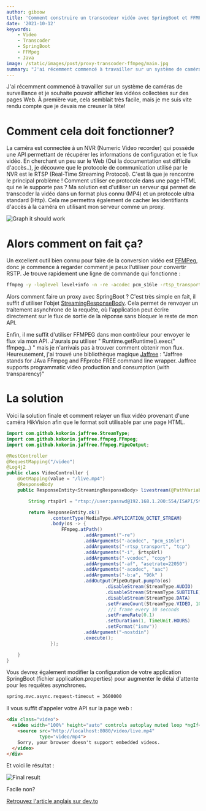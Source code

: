 ```yaml
---
author: giboow 
title: 'Comment construire un transcodeur vidéo avec SpringBoot et FFMPEG !'
date: '2021-10-12' 
keywords:
    - Video
    - Transcoder
    - SpringBoot
    - FFMpeg
    - Java
image: /static/images/post/proxy-transcoder-ffmpeg/main.jpg
summary: "J'ai récemment commencé à travailler sur un système de caméras de surveillance et je souhaite pouvoir afficher les vidéos collectées sur des pages Web. À première vue, cela semblait très facile..."
--- 
```

J'ai récemment commencé à travailler sur un système de caméras de surveillance et je souhaite pouvoir afficher les vidéos collectées sur des pages Web.
À première vue, cela semblait très facile, mais je me suis vite rendu compte que je devais me creuser la tête!

# Comment cela doit fonctionner?

La caméra est connectée à un NVR (Numeric Video recorder) qui possède une API permettant de récupérer les informations de configuration et le flux vidéo. En cherchant un peu sur le Web (Oui la documentation est difficile d'accès..), je découvre que le protocole de communication utilisé par le NVR est le RTSP (Real-Time Streaming Protocol). C'est là que je rencontre le principal problème ! Comment utiliser ce protocole dans une page HTML qui ne le supporte pas ? Ma solution est d'utiliser un serveur qui permet de transcoder la vidéo dans un format plus connu (MP4) et un protocole ultra standard (Http). Cela me permettra également de cacher les identifiants d'accès à la caméra en utilisant mon serveur comme un proxy.

![Graph it should work](https://giboow.fr/static/images/post/proxy-transcoder-ffmpeg/graph-ffmpeg-transcoder.png)

# Alors comment on fait ça?

Un excellent outil bien connu pour faire de la conversion vidéo est [FFMPeg](https://www.ffmpeg.org/), donc je commence à regarder comment je peux l'utiliser pour convertir RSTP. Je trouve rapidement une ligne de commande qui fonctionne :

```bash
ffmpeg -y -loglevel level+info -n -re -acodec pcm_s16le -rtsp_transport tcp -i rtsp://user:passwd@192.168.1.200:554/ISAPI/Streaming/channels/101/live -vcodec copy -af asetrate=22050 -acodec aac -b:a 96k -nostdin myvideo.mp4
```

Alors comment faire un proxy avec SpringBoot ? C'est très simple en fait, il suffit d'utiliser l'objet [StreamingResponseBody](https://docs.spring.io/spring-framework/docs/current/javadoc-api/org/springframework/web/servlet/mvc/method/annotation/StreamingResponseBody.html). Cela permet de renvoyer un traitement asynchrone de la requête, où l'application peut écrire directement sur le flux de sortie de la réponse sans bloquer le reste de mon API.

Enfin, il me suffit d'utiliser FFMPEG dans mon contrôleur pour envoyer le flux via mon API. J'aurais pu utiliser " Runtime.getRuntime().exec(" ffmpeg...) " mais je n'arrivais pas à trouver comment obtenir mon flux. Heureusement, j'ai trouvé une bibliothèque magique [Jaffree](https://github.com/kokorin/Jaffree) : "Jaffree stands for JAva FFmpeg and FFprobe FREE command line wrapper. Jaffree supports programmatic video production and consumption (with transparency)"

# La solution

Voici la solution finale et comment relayer un flux vidéo provenant d'une caméra HikVision afin que le format soit utilisable par une page HTML.

```java
import com.github.kokorin.jaffree.StreamType;
import com.github.kokorin.jaffree.ffmpeg.FFmpeg;
import com.github.kokorin.jaffree.ffmpeg.PipeOutput;

@RestController
@RequestMapping("/video")
@Log4j2
public class VideoController {
    @GetMapping(value = "/live.mp4")
    @ResponseBody
    public ResponseEntity<StreamingResponseBody> livestream(@PathVariable("id") Long tipperId) throws Exception {

        String rtspUrl = "rtsp://user:passwd@192.168.1.200:554/ISAPI/Streaming/channels/101/live";

        return ResponseEntity.ok()
                .contentType(MediaType.APPLICATION_OCTET_STREAM)
                .body(os -> {
                    FFmpeg.atPath()
                            .addArgument("-re")
                            .addArguments("-acodec", "pcm_s16le")
                            .addArguments("-rtsp_transport", "tcp")
                            .addArguments("-i", $rtspUrl)
                            .addArguments("-vcodec", "copy")
                            .addArguments("-af", "asetrate=22050")
                            .addArguments("-acodec", "aac")
                            .addArguments("-b:a", "96k" )
                            .addOutput(PipeOutput.pumpTo(os)
                                    .disableStream(StreamType.AUDIO)
                                    .disableStream(StreamType.SUBTITLE)
                                    .disableStream(StreamType.DATA)
                                    .setFrameCount(StreamType.VIDEO, 100L)
                                     //1 frame every 10 seconds
                                    .setFrameRate(0.1)
                                    .setDuration(1, TimeUnit.HOURS)
                                    .setFormat("ismv"))
                            .addArgument("-nostdin")
                            .execute();
                });

    }
}
```

Vous devrez également modifier la configuration de votre application SpringBoot (fichier application.properties) pour augmenter le délai d'attente pour les requêtes asynchrones.

```html
spring.mvc.async.request-timeout = 3600000
```

Il vous suffit d'appeler votre API sur la page web :

```html
<div class="video">
  <video width="100%" height="auto" controls autoplay muted loop *ngIf="event?.video">
    <source src="http://localhost:8080/video/live.mp4"
            type="video/mp4">
    Sorry, your browser doesn't support embedded videos.
  </video>
</div>
```

Et voici le résultat :

![Final result](https://giboow.fr/static/images/post/proxy-transcoder-ffmpeg/result-ffmpeg-transcoder.png)

Facile non?


[Retrouvez l'article anglais sur dev.to](https://dev.to/giboow/how-to-build-a-video-transcoder-with-springboot-and-ffmpeg-n7p)

